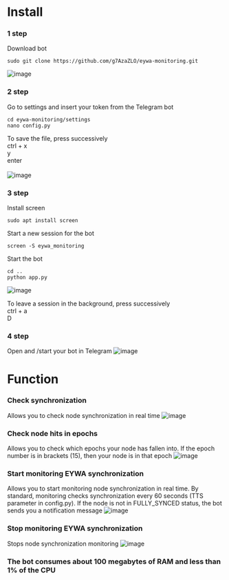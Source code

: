 # Install 
### 1 step
Download bot
```
sudo git clone https://github.com/g7AzaZLO/eywa-monitoring.git
```
![image](https://github.com/g7AzaZLO/eywa-monitoring/assets/59707245/264673fb-437c-4043-a905-1548affc682d)
### 2 step
Go to settings and insert your token from the Telegram bot
```
cd eywa-monitoring/settings
nano config.py
```
To save the file, press successively<br />
ctrl + x<br />
y<br />
enter<br />
<br />
![image](https://github.com/g7AzaZLO/eywa-monitoring/assets/59707245/c32a19bc-208a-43a6-a541-0494b5c681f5)

### 3 step
Install screen
```
sudo apt install screen
```
Start a new session for the bot
```
screen -S eywa_monitoring
```
Start the bot
```
cd ..
python app.py
```
![image](https://github.com/g7AzaZLO/eywa-monitoring/assets/59707245/d641d9af-0f36-4b4e-ba75-dd183ee8cee1)

To leave a session in the background, press successively <br />
ctrl + a<br />
D<br />

### 4 step
Open and /start your bot in Telegram
![image](https://github.com/g7AzaZLO/eywa-monitoring/assets/59707245/6ce138c9-7f48-44e5-a80b-92d6cec69e06)

# Function
### Check synchronization
Allows you to check node synchronization in real time
![image](https://github.com/g7AzaZLO/eywa-monitoring/assets/59707245/81eef59a-e8f6-4b05-b944-171ad3d43050)
### Check node hits in epochs
Allows you to check which epochs your node has fallen into. If the epoch number is in brackets (15), then your node is in that epoch
![image](https://github.com/g7AzaZLO/eywa-monitoring/assets/59707245/09f526b7-d728-4aed-8042-fc2640eabf01)
### Start monitoring EYWA synchronization
Allows you to start monitoring node synchronization in real time. By standard, monitoring checks synchronization every 60 seconds (TTS parameter in config.py). If the node is not in FULLY_SYNCED status, the bot sends you a notification message
![image](https://github.com/g7AzaZLO/eywa-monitoring/assets/59707245/9d4fd0a7-fd94-4cce-9083-e22904de8e49)
### Stop monitoring EYWA synchronization
Stops node synchronization monitoring
![image](https://github.com/g7AzaZLO/eywa-monitoring/assets/59707245/950aebd4-12f1-4cac-bc26-d7f6020dab55)
### The bot consumes about 100 megabytes of RAM and less than 1% of the CPU
